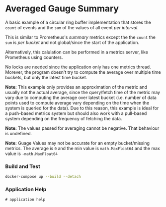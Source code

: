 # Averaged Gauge Summary

A basic example of a circular ring buffer implementation that stores the `count` of events and the `sum` of the values of all event *per interval*.

This is similar to Prometheus's *summary* metrics except the the `count` the `sum` is *per bucket* and not global/since the start of the application.

Alternatively, this calulation can be performed in a metrics server, like Prometheus using counters.

No locks are needed since the application only has one metrics thread. Morever, the program doesn't try to compute the average over multiple time buckets, but only the latest time bucket.

**Note:** This example only provides an approximation of the metric and usually not the actual average,
since the query/fetch time of the metric may vary due to computing the average over latest bucket (i.e. number of data points used to compute average vary depending on the time when the system is queried for the data).
Due to this reason, this example is ideal for a push-based metrics system but should also work with a pull-based system depending on the frequency of fetching the data.

**Note:** The values passed for averaging cannot be negative. That behaviour is undefined.

**Note:** Guage Values may not be accurate for an empty bucket/missing metrics. The average is `0` and the min value is `math.MaxFloat64` and the max value is `-math.MaxFloat64`

### Build and Test
```sh
docker-compose up --build --detach

```

### Application Help

```
# application help
```
